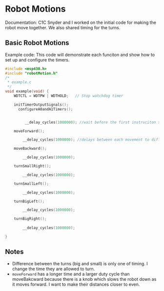 # Robot Motions
Documentation: C1C Snyder and I worked on the initial code for making the robot move together. We also shared timing 
for the turns. 

## Basic Robot Motions
Example code: This code will demonstrate each funciton and show how to set up and configure the timers.

```c
#include <msp430.h> 
#include "robotMotion.h"
/*
 * example.c
 */
void example(void) {
    WDTCTL = WDTPW | WDTHOLD;	// Stop watchdog timer

    initTimerOutputSignals();
	  configureA0andA1Timers();


	 	 __delay_cycles(1000000); //wait before the first instruciton so i have time to get away from the robot before it starts moving

	moveForward();

		__delay_cycles(1000000); //delays between each movement to differentiate which movement is which

	moveBackward();

		__delay_cycles(1000000);

	turnSmallRight();

		__delay_cycles(1000000);

	turnSmallLeft();

		__delay_cycles(1000000);

	turnBigLeft();

		__delay_cycles(1000000);

	turnBigRight();
	
		__delay_cycles(1000000);

}
```

## Notes

- Difference between the turns (big and small) is only one of timing. I change the time they are allowed to turn.
- `moveForward` has a longer time and a larger duty cycle than moveBakcward because there is a knob which slows the robot 
down as it moves forward. I want to make their distances closer to even. 
